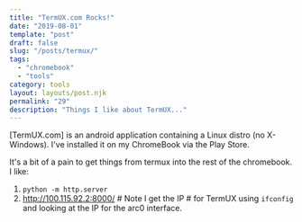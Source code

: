 ```yaml
---
title: "TermUX.com Rocks!"
date: "2019-08-01"
template: "post"
draft: false
slug: "/posts/termux/"
tags:
  - "chromebook"
  - "tools"
category: tools 
layout: layouts/post.njk
permalink: "29"
description: "Things I like about TermUX..."
---
```


[TermUX.com] is an android application containing a Linux distro (no X-Windows).   I've installed it
on my ChromeBook via the Play Store.

It's a bit of a pain to get things from termux into the rest of the chromebook.  I like:
1. `python -m http.server`
2.  http://100.115.92.2:8000/   # Note I get the IP # for TermUX using `ifconfig` and looking at the IP for the arc0 interface.



